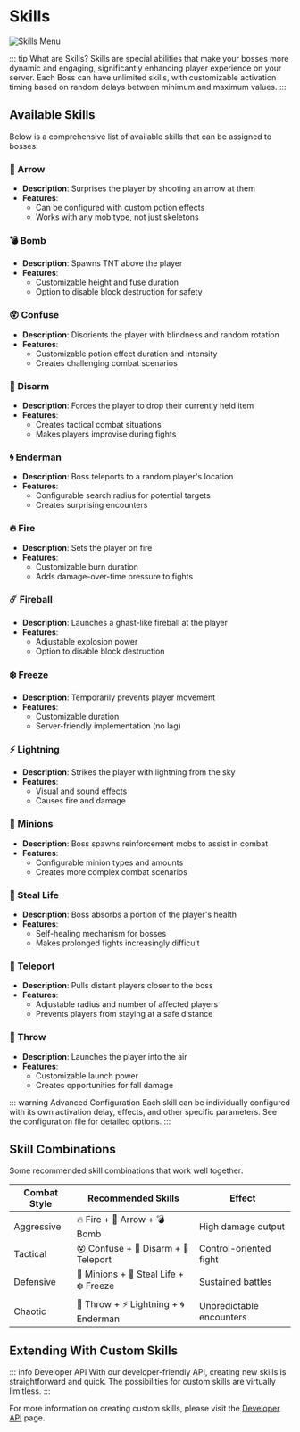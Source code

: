 # Skills

![Skills Menu](https://i.imgur.com/xcUtlFe.png)

::: tip What are Skills?
Skills are special abilities that make your bosses more dynamic and engaging, significantly enhancing player experience on your server. Each Boss can have unlimited skills, with customizable activation timing based on random delays between minimum and maximum values.
:::

## Available Skills

Below is a comprehensive list of available skills that can be assigned to bosses:

### 🏹 Arrow
- **Description**: Surprises the player by shooting an arrow at them
- **Features**:
  - Can be configured with custom potion effects
  - Works with any mob type, not just skeletons

### 💣 Bomb
- **Description**: Spawns TNT above the player
- **Features**:
  - Customizable height and fuse duration
  - Option to disable block destruction for safety

### 😵 Confuse
- **Description**: Disorients the player with blindness and random rotation
- **Features**:
  - Customizable potion effect duration and intensity
  - Creates challenging combat scenarios

### 🔫 Disarm
- **Description**: Forces the player to drop their currently held item
- **Features**:
  - Creates tactical combat situations
  - Makes players improvise during fights

### 🌀 Enderman
- **Description**: Boss teleports to a random player's location
- **Features**:
  - Configurable search radius for potential targets
  - Creates surprising encounters

### 🔥 Fire
- **Description**: Sets the player on fire
- **Features**:
  - Customizable burn duration
  - Adds damage-over-time pressure to fights

### ☄️ Fireball
- **Description**: Launches a ghast-like fireball at the player
- **Features**:
  - Adjustable explosion power
  - Option to disable block destruction

### ❄️ Freeze
- **Description**: Temporarily prevents player movement
- **Features**:
  - Customizable duration
  - Server-friendly implementation (no lag)

### ⚡ Lightning
- **Description**: Strikes the player with lightning from the sky
- **Features**:
  - Visual and sound effects
  - Causes fire and damage

### 👥 Minions
- **Description**: Boss spawns reinforcement mobs to assist in combat
- **Features**:
  - Configurable minion types and amounts
  - Creates more complex combat scenarios

### 💉 Steal Life
- **Description**: Boss absorbs a portion of the player's health
- **Features**:
  - Self-healing mechanism for bosses
  - Makes prolonged fights increasingly difficult

### 🧲 Teleport
- **Description**: Pulls distant players closer to the boss
- **Features**:
  - Adjustable radius and number of affected players
  - Prevents players from staying at a safe distance

### 🚀 Throw
- **Description**: Launches the player into the air
- **Features**:
  - Customizable launch power
  - Creates opportunities for fall damage

::: warning Advanced Configuration
Each skill can be individually configured with its own activation delay, effects, and other specific parameters. See the configuration file for detailed options.
:::

## Skill Combinations

Some recommended skill combinations that work well together:

| Combat Style | Recommended Skills | Effect |
|-------------|-------------------|--------|
| Aggressive | 🔥 Fire + 🏹 Arrow + 💣 Bomb | High damage output |
| Tactical | 😵 Confuse + 🔫 Disarm + 🧲 Teleport | Control-oriented fight |
| Defensive | 👥 Minions + 💉 Steal Life + ❄️ Freeze | Sustained battles |
| Chaotic | 🚀 Throw + ⚡ Lightning + 🌀 Enderman | Unpredictable encounters |

## Extending With Custom Skills

::: info Developer API
With our developer-friendly API, creating new skills is straightforward and quick. The possibilities for custom skills are virtually limitless.
:::

For more information on creating custom skills, please visit the [Developer API](./API) page.
